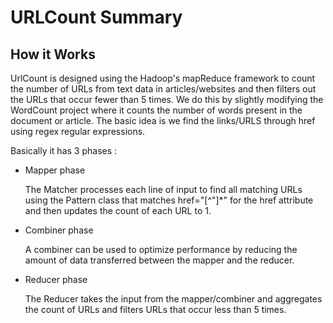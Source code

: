 # URLCount Summary 

## How it Works

UrlCount is designed using the Hadoop's mapReduce framework to count the number of URLs from text data in articles/websites and then filters out the URLs that occur fewer than 5 times. We do this by slightly modifying the WordCount project where it counts the number of words present in the document or article. The basic idea is we find the links/URLS through href using regex regular expressions.

Basically it has 3 phases : 

- Mapper phase

  The Matcher processes each line of input to find all matching URLs using the Pattern class that matches href=\"[^\"]*\" for the href attribute and then updates the count of each URL to 1.
    
  

- Combiner phase

    A combiner can be used to optimize performance by reducing the amount of data transferred between the mapper and the reducer.

- Reducer phase

    The Reducer takes the input from the mapper/combiner and aggregates the count of URLs and filters URLs that occur less than 5 times.
  
